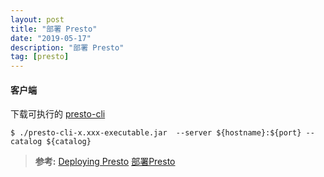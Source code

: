 ```yaml
---
layout: post
title: "部署 Presto"
date: "2019-05-17"
description: "部署 Presto"
tag: [presto]
---
```




#### 客户端
下载可执行的 [presto-cli](https://repo1.maven.org/maven2/com/facebook/presto/presto-cli)
```
$ ./presto-cli-x.xxx-executable.jar  --server ${hostname}:${port} --catalog ${catalog}
```

>**参考:**
[Deploying Presto](http://prestodb.github.io/docs/current/installation/deployment.html)
[部署Presto](https://prestodb.jd.com/docs/current/installation/deployment.html)

